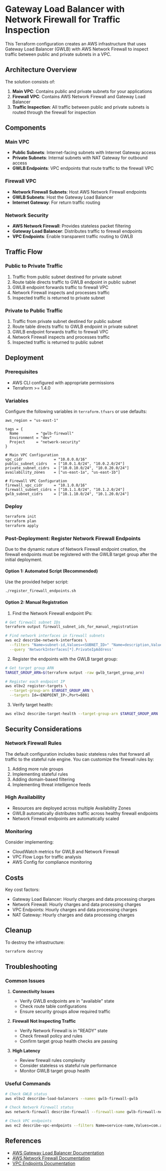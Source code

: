 # Gateway Load Balancer with Network Firewall for Traffic Inspection

This Terraform configuration creates an AWS infrastructure that uses Gateway Load Balancer (GWLB) with AWS Network Firewall to inspect traffic between public and private subnets in a VPC.

## Architecture Overview

The solution consists of:

1. **Main VPC**: Contains public and private subnets for your applications
2. **Firewall VPC**: Contains AWS Network Firewall and Gateway Load Balancer
3. **Traffic Inspection**: All traffic between public and private subnets is routed through the firewall for inspection

## Components

### Main VPC
- **Public Subnets**: Internet-facing subnets with Internet Gateway access
- **Private Subnets**: Internal subnets with NAT Gateway for outbound access
- **GWLB Endpoints**: VPC endpoints that route traffic to the firewall VPC

### Firewall VPC
- **Network Firewall Subnets**: Host AWS Network Firewall endpoints
- **GWLB Subnets**: Host the Gateway Load Balancer
- **Internet Gateway**: For return traffic routing

### Network Security
- **AWS Network Firewall**: Provides stateless packet filtering
- **Gateway Load Balancer**: Distributes traffic to firewall endpoints
- **VPC Endpoints**: Enable transparent traffic routing to GWLB

## Traffic Flow

### Public to Private Traffic
1. Traffic from public subnet destined for private subnet
2. Route table directs traffic to GWLB endpoint in public subnet
3. GWLB endpoint forwards traffic to firewall VPC
4. Network Firewall inspects and processes traffic
5. Inspected traffic is returned to private subnet

### Private to Public Traffic
1. Traffic from private subnet destined for public subnet
2. Route table directs traffic to GWLB endpoint in private subnet
3. GWLB endpoint forwards traffic to firewall VPC
4. Network Firewall inspects and processes traffic
5. Inspected traffic is returned to public subnet

## Deployment

### Prerequisites
- AWS CLI configured with appropriate permissions
- Terraform >= 1.4.0

### Variables
Configure the following variables in `terraform.tfvars` or use defaults:

```hcl
aws_region = "us-east-1"

tags = {
  Name        = "gwlb-firewall"
  Environment = "dev"
  Project     = "network-security"
}

# Main VPC Configuration
vpc_cidr              = "10.0.0.0/16"
public_subnet_cidrs   = ["10.0.1.0/24", "10.0.2.0/24"]
private_subnet_cidrs  = ["10.0.10.0/24", "10.0.20.0/24"]
availability_zones    = ["us-east-1a", "us-east-1b"]

# Firewall VPC Configuration
firewall_vpc_cidr     = "10.1.0.0/16"
firewall_subnet_cidrs = ["10.1.1.0/24", "10.1.2.0/24"]
gwlb_subnet_cidrs     = ["10.1.10.0/24", "10.1.20.0/24"]
```

### Deploy
```bash
terraform init
terraform plan
terraform apply
```

### Post-Deployment: Register Network Firewall Endpoints

Due to the dynamic nature of Network Firewall endpoint creation, the firewall endpoints must be registered with the GWLB target group after the initial deployment.

#### Option 1: Automated Script (Recommended)
Use the provided helper script:
```bash
./register_firewall_endpoints.sh
```

#### Option 2: Manual Registration
1. Find the Network Firewall endpoint IPs:
```bash
# Get firewall subnet IDs
terraform output firewall_subnet_ids_for_manual_registration

# Find network interfaces in firewall subnets
aws ec2 describe-network-interfaces \
  --filters "Name=subnet-id,Values=<SUBNET_ID>" "Name=description,Values=*firewall*" \
  --query 'NetworkInterfaces[*].PrivateIpAddress'
```

2. Register the endpoints with the GWLB target group:
```bash
# Get target group ARN
TARGET_GROUP_ARN=$(terraform output -raw gwlb_target_group_arn)

# Register each endpoint IP
aws elbv2 register-targets \
  --target-group-arn $TARGET_GROUP_ARN \
  --targets Id=<ENDPOINT_IP>,Port=6081
```

3. Verify target health:
```bash
aws elbv2 describe-target-health --target-group-arn $TARGET_GROUP_ARN
```

## Security Considerations

### Network Firewall Rules
The default configuration includes basic stateless rules that forward all traffic to the stateful rule engine. You can customize the firewall rules by:

1. Adding more rule groups
2. Implementing stateful rules
3. Adding domain-based filtering
4. Implementing threat intelligence feeds

### High Availability
- Resources are deployed across multiple Availability Zones
- GWLB automatically distributes traffic across healthy firewall endpoints
- Network Firewall endpoints are automatically scaled

### Monitoring
Consider implementing:
- CloudWatch metrics for GWLB and Network Firewall
- VPC Flow Logs for traffic analysis
- AWS Config for compliance monitoring

## Costs

Key cost factors:
- Gateway Load Balancer: Hourly charges and data processing charges
- Network Firewall: Hourly charges and data processing charges
- VPC Endpoints: Hourly charges and data processing charges
- NAT Gateway: Hourly charges and data processing charges

## Cleanup

To destroy the infrastructure:
```bash
terraform destroy
```

## Troubleshooting

### Common Issues

1. **Connectivity Issues**
   - Verify GWLB endpoints are in "available" state
   - Check route table configurations
   - Ensure security groups allow required traffic

2. **Firewall Not Inspecting Traffic**
   - Verify Network Firewall is in "READY" state
   - Check firewall policy and rules
   - Confirm target group health checks are passing

3. **High Latency**
   - Review firewall rules complexity
   - Consider stateless vs stateful rule performance
   - Monitor GWLB target group health

### Useful Commands

```bash
# Check GWLB status
aws elbv2 describe-load-balancers --names gwlb-firewall-gwlb

# Check Network Firewall status
aws network-firewall describe-firewall --firewall-name gwlb-firewall-network-firewall

# Check VPC endpoints
aws ec2 describe-vpc-endpoints --filters Name=service-name,Values=com.amazonaws.vpce.*
```

## References

- [AWS Gateway Load Balancer Documentation](https://docs.aws.amazon.com/elasticloadbalancing/latest/gateway/)
- [AWS Network Firewall Documentation](https://docs.aws.amazon.com/network-firewall/)
- [VPC Endpoints Documentation](https://docs.aws.amazon.com/vpc/latest/userguide/vpc-endpoints.html)
